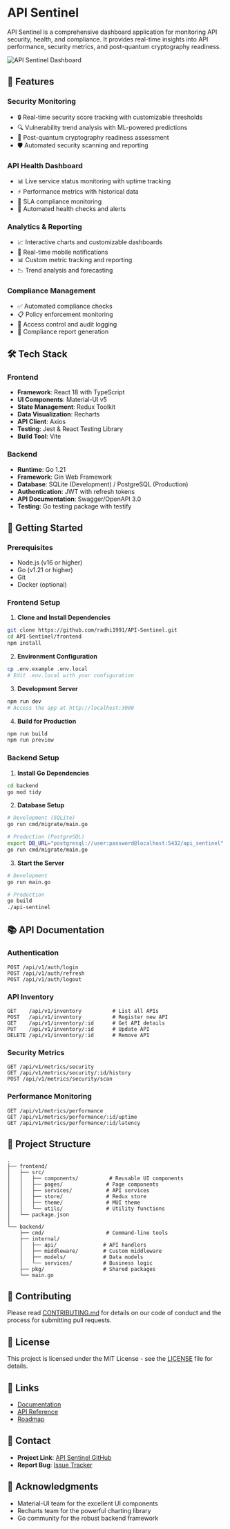 # API Sentinel

API Sentinel is a comprehensive dashboard application for monitoring API security, health, and compliance. It provides real-time insights into API performance, security metrics, and post-quantum cryptography readiness.

![API Sentinel Dashboard](docs/dashboard-preview.png)

## 🌟 Features

### Security Monitoring
- 🔒 Real-time security score tracking with customizable thresholds
- 🔍 Vulnerability trend analysis with ML-powered predictions
- 🚀 Post-quantum cryptography readiness assessment
- 🛡️ Automated security scanning and reporting

### API Health Dashboard
- 📊 Live service status monitoring with uptime tracking
- ⚡ Performance metrics with historical data
- 🎯 SLA compliance monitoring
- 🔄 Automated health checks and alerts

### Analytics & Reporting
- 📈 Interactive charts and customizable dashboards
- 📱 Real-time mobile notifications
- 📊 Custom metric tracking and reporting
- 📉 Trend analysis and forecasting

### Compliance Management
- ✅ Automated compliance checks
- 📋 Policy enforcement monitoring
- 🔐 Access control and audit logging
- 📝 Compliance report generation

## 🛠️ Tech Stack

### Frontend
- **Framework**: React 18 with TypeScript
- **UI Components**: Material-UI v5
- **State Management**: Redux Toolkit
- **Data Visualization**: Recharts
- **API Client**: Axios
- **Testing**: Jest & React Testing Library
- **Build Tool**: Vite

### Backend
- **Runtime**: Go 1.21
- **Framework**: Gin Web Framework
- **Database**: SQLite (Development) / PostgreSQL (Production)
- **Authentication**: JWT with refresh tokens
- **API Documentation**: Swagger/OpenAPI 3.0
- **Testing**: Go testing package with testify

## 🚀 Getting Started

### Prerequisites
- Node.js (v16 or higher)
- Go (v1.21 or higher)
- Git
- Docker (optional)

### Frontend Setup

1. **Clone and Install Dependencies**
```bash
git clone https://github.com/radhi1991/API-Sentinel.git
cd API-Sentinel/frontend
npm install
```

2. **Environment Configuration**
```bash
cp .env.example .env.local
# Edit .env.local with your configuration
```

3. **Development Server**
```bash
npm run dev
# Access the app at http://localhost:3000
```

4. **Build for Production**
```bash
npm run build
npm run preview
```

### Backend Setup

1. **Install Go Dependencies**
```bash
cd backend
go mod tidy
```

2. **Database Setup**
```bash
# Development (SQLite)
go run cmd/migrate/main.go

# Production (PostgreSQL)
export DB_URL="postgresql://user:password@localhost:5432/api_sentinel"
go run cmd/migrate/main.go
```

3. **Start the Server**
```bash
# Development
go run main.go

# Production
go build
./api-sentinel
```

## 📚 API Documentation

### Authentication
```http
POST /api/v1/auth/login
POST /api/v1/auth/refresh
POST /api/v1/auth/logout
```

### API Inventory
```http
GET    /api/v1/inventory          # List all APIs
POST   /api/v1/inventory          # Register new API
GET    /api/v1/inventory/:id      # Get API details
PUT    /api/v1/inventory/:id      # Update API
DELETE /api/v1/inventory/:id      # Remove API
```

### Security Metrics
```http
GET /api/v1/metrics/security
GET /api/v1/metrics/security/:id/history
POST /api/v1/metrics/security/scan
```

### Performance Monitoring
```http
GET /api/v1/metrics/performance
GET /api/v1/metrics/performance/:id/uptime
GET /api/v1/metrics/performance/:id/latency
```

## 📁 Project Structure
```
.
├── frontend/
│   ├── src/
│   │   ├── components/          # Reusable UI components
│   │   ├── pages/              # Page components
│   │   ├── services/           # API services
│   │   ├── store/              # Redux store
│   │   ├── theme/              # MUI theme
│   │   └── utils/              # Utility functions
│   └── package.json
│
└── backend/
    ├── cmd/                    # Command-line tools
    ├── internal/
    │   ├── api/               # API handlers
    │   ├── middleware/        # Custom middleware
    │   ├── models/            # Data models
    │   └── services/          # Business logic
    ├── pkg/                   # Shared packages
    └── main.go
```

## 🤝 Contributing
Please read [CONTRIBUTING.md](CONTRIBUTING.md) for details on our code of conduct and the process for submitting pull requests.

## 📝 License
This project is licensed under the MIT License - see the [LICENSE](LICENSE) file for details.

## 🔗 Links
- [Documentation](docs/README.md)
- [API Reference](docs/API_REFERENCE.md)
- [Roadmap](ROADMAP.md)

## 👥 Contact
- **Project Link**: [API Sentinel GitHub](https://github.com/radhi1991/API-Sentinel)
- **Report Bug**: [Issue Tracker](https://github.com/radhi1991/API-Sentinel/issues)

## 🙏 Acknowledgments
- Material-UI team for the excellent UI components
- Recharts team for the powerful charting library
- Go community for the robust backend framework

